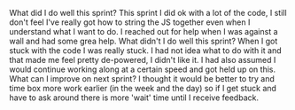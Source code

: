 What did I do well this sprint?
    This sprint I did ok with a lot of the code, I still don't feel I've really got how to string the JS together even when I understand what I want to do. I reached out for help when I was against a wall and had some grea help.
What didn't I do well this sprint?
    When I got stuck with the code I was really stuck. I had not idea what to do with it and that made me feel pretty de-powered, I didn't like it. I had also assumed I would continue working along at a certain speed and got held up on this.
What can I improve on next sprint?
    I thought it would be better to try and time box more work earlier (in the week and the day) so if I get stuck and have to ask around there is more 'wait' time until I receive feedback.